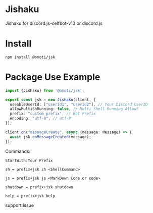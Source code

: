 # Jishaku
Jishaku for discord.js-selfbot-v13 or discord.js

# Install

```
npm install @omoti/jsk
```

# Package Use Example

```typescript
import {Jishaku} from '@omoti/jsk';

export const jsk = new Jishaku(client, {
  useableUserId: ["userid1", "userid2"], // Your Discord UserID
  allowMultiShRunning: false, // Multi Shell Running Allow?
  prefix: "custom prefix", // Bot Prefix
  encoding: "utf-8", // utf-8 
});

client.on("messageCreate", async (message: Message) => {
  await jsk.onMessageCreated(message);
});
```

Commands:

```
StartWith:Your Prefix

sh = prefix+jsk sh <ShellCommand>

js = prefix+jsk js <MarkDown Code or code>

shutdown = prefix+jsk shutdown 

help = prefix+jsk help

```
support:Issue
